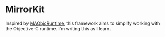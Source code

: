 # MirrorKit

Inspired by [MAObjcRuntime](https://github.com/mikeash/MAObjCRuntime), this framework aims to simplify working with the Objective-C runtime. I'm writing this as I learn.
